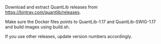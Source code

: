 Download and extract QuantLib releases from https://bintray.com/quantlib/releases.

Make sure the Docker files points to QuantLib-1.17 and QuantLib-SWIG-1.17 and build images using build.sh.

If you use other releases, update version numbers accordingly.
